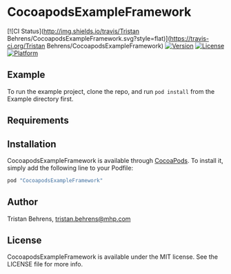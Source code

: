 # CocoapodsExampleFramework

[![CI Status](http://img.shields.io/travis/Tristan Behrens/CocoapodsExampleFramework.svg?style=flat)](https://travis-ci.org/Tristan Behrens/CocoapodsExampleFramework)
[![Version](https://img.shields.io/cocoapods/v/CocoapodsExampleFramework.svg?style=flat)](http://cocoapods.org/pods/CocoapodsExampleFramework)
[![License](https://img.shields.io/cocoapods/l/CocoapodsExampleFramework.svg?style=flat)](http://cocoapods.org/pods/CocoapodsExampleFramework)
[![Platform](https://img.shields.io/cocoapods/p/CocoapodsExampleFramework.svg?style=flat)](http://cocoapods.org/pods/CocoapodsExampleFramework)

## Example

To run the example project, clone the repo, and run `pod install` from the Example directory first.

## Requirements

## Installation

CocoapodsExampleFramework is available through [CocoaPods](http://cocoapods.org). To install
it, simply add the following line to your Podfile:

```ruby
pod "CocoapodsExampleFramework"
```

## Author

Tristan Behrens, tristan.behrens@mhp.com

## License

CocoapodsExampleFramework is available under the MIT license. See the LICENSE file for more info.
